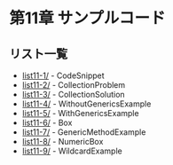 # 第11章 サンプルコード

## リスト一覧
- [list11-1/](./list11-1/) - CodeSnippet
- [list11-2/](./list11-2/) - CollectionProblem
- [list11-3/](./list11-3/) - CollectionSolution
- [list11-4/](./list11-4/) - WithoutGenericsExample
- [list11-5/](./list11-5/) - WithGenericsExample
- [list11-6/](./list11-6/) - Box
- [list11-7/](./list11-7/) - GenericMethodExample
- [list11-8/](./list11-8/) - NumericBox
- [list11-9/](./list11-9/) - WildcardExample
